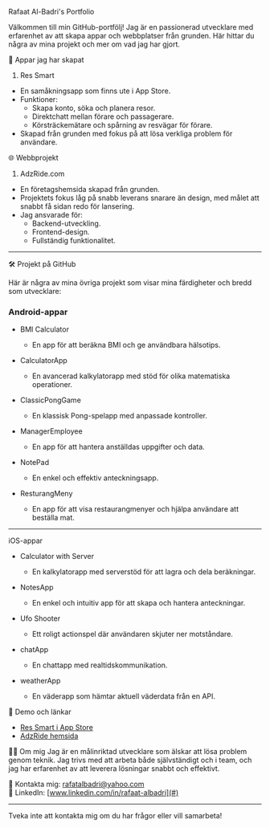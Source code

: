Rafaat Al-Badri's Portfolio

Välkommen till min GitHub-portfölj! Jag är en passionerad utvecklare med erfarenhet av att skapa appar och webbplatser från grunden. Här hittar du några av mina projekt och mer om vad jag har gjort.


📱 Appar jag har skapat

1. Res Smart
- En samåkningsapp som finns ute i App Store.
- Funktioner:
  - Skapa konto, söka och planera resor.
  - Direktchatt mellan förare och passagerare.
  - Körsträckemätare och spårning av resvägar för förare.
- Skapad från grunden med fokus på att lösa verkliga problem för användare.


🌐 Webbprojekt

1. AdzRide.com
- En företagshemsida skapad från grunden.
- Projektets fokus låg på snabb leverans snarare än design, med målet att snabbt få sidan redo för lansering.
- Jag ansvarade för:
  - Backend-utveckling.
  - Frontend-design.
  - Fullständig funktionalitet.

---

🛠️ Projekt på GitHub

Här är några av mina övriga projekt som visar mina färdigheter och bredd som utvecklare:

### Android-appar
- BMI Calculator  
  - En app för att beräkna BMI och ge användbara hälsotips.

- CalculatorApp  
  - En avancerad kalkylatorapp med stöd för olika matematiska operationer.

- ClassicPongGame  
  - En klassisk Pong-spelapp med anpassade kontroller.

- ManagerEmployee  
  - En app för att hantera anställdas uppgifter och data.

- NotePad  
  - En enkel och effektiv anteckningsapp.

- ResturangMeny  
  - En app för att visa restaurangmenyer och hjälpa användare att beställa mat.

---

 iOS-appar
- Calculator with Server  
  - En kalkylatorapp med serverstöd för att lagra och dela beräkningar.

- NotesApp  
  - En enkel och intuitiv app för att skapa och hantera anteckningar.

- Ufo Shooter  
  - Ett roligt actionspel där användaren skjuter ner motståndare.

- chatApp  
  - En chattapp med realtidskommunikation.

- weatherApp  
  - En väderapp som hämtar aktuell väderdata från en API.



 🔗 Demo och länkar
- [Res Smart i App Store](https://apps.apple.com/se/app/res-smart/id6450431851?platform=iphone)
- [AdzRide hemsida](https://adzride.com)



🧑‍💻 Om mig
Jag är en målinriktad utvecklare som älskar att lösa problem genom teknik. Jag trivs med att arbeta både självständigt och i team, och jag har erfarenhet av att leverera lösningar snabbt och effektivt.

📧 Kontakta mig: [rafatalbadri@yahoo.com](mailto:rafatalbadri@yahoo.com)  
📍 LinkedIn: [www.linkedin.com/in/rafaat-albadri](#)

---

Tveka inte att kontakta mig om du har frågor eller vill samarbeta!
